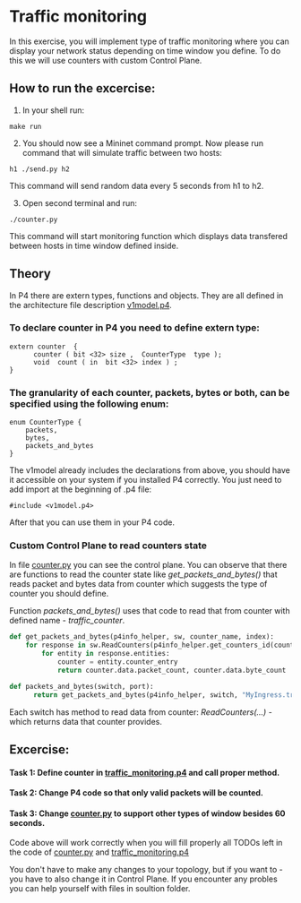 # Traffic monitoring
In this exercise, you will implement type of traffic monitoring where you can display your network status depending on time window you define.
To do this we will use counters with custom Control Plane.


## How to run the excercise:

1. In your shell run:
```
make run
```

2. You should now see a Mininet command prompt. Now please run command that will simulate traffic between two hosts:
```
h1 ./send.py h2
```
This command will send random data every 5 seconds from h1 to h2.

3. Open second terminal and run:
```
./counter.py
```

This command will start monitoring function which displays data transfered between hosts in time window defined inside.
## Theory
In P4 there are extern types, functions and objects. They are all defined in the architecture file description [v1model.p4](https://github.com/p4lang/p4c/blob/master/p4include/v1model.p4).
### To declare counter in P4 you need to define extern type:
```P4
extern counter  {
      counter ( bit <32> size ,  CounterType  type );
      void  count ( in  bit <32> index ) ;
}
```
### The granularity of each counter, packets, bytes or both, can be specified using the following enum:
```P4
enum CounterType {
    packets,
    bytes,
    packets_and_bytes
}
```
The v1model already includes the declarations from above, you should have it accessible on your system if you installed P4 correctly.
You just need to add import at the beginning of .p4 file:
```P4
#include <v1model.p4>
```
After that you can use them in your P4 code.

### Custom Control Plane to read counters state
In file [counter.py](./counter.py) you can see the control plane.
You can observe that there are functions to read the counter state like *get_packets_and_bytes()* that reads packet and bytes data from counter which suggests the type of counter you should define. 

Function *packets_and_bytes()* uses that code to read that from counter with defined name - *traffic_counter*.
```python
def get_packets_and_bytes(p4info_helper, sw, counter_name, index):
    for response in sw.ReadCounters(p4info_helper.get_counters_id(counter_name), index):
        for entity in response.entities:
            counter = entity.counter_entry
            return counter.data.packet_count, counter.data.byte_count

def packets_and_bytes(switch, port):
      return get_packets_and_bytes(p4info_helper, switch, "MyIngress.traffic_counter", port)
```
Each switch has method to read data from counter: *ReadCounters(...)* - which returns data that counter provides.

## Excercise:

#### Task 1: Define counter in [traffic_monitoring.p4](./traffic_monitoring.p4) and call proper method.
#### Task 2: Change P4 code so that only valid packets will be counted.
#### Task 3: Change [counter.py](./counter.py) to support other types of window besides 60 seconds.

Code above will work correctly when you will fill properly all TODOs left in the code of [counter.py](./counter.py) and [traffic_monitoring.p4](./traffic_monitoring.p4) 

You don't have to make any changes to your topology, but if you want to - you have to also change it in Control Plane.
If you encounter any probles you can help yourself with files in soultion folder.
